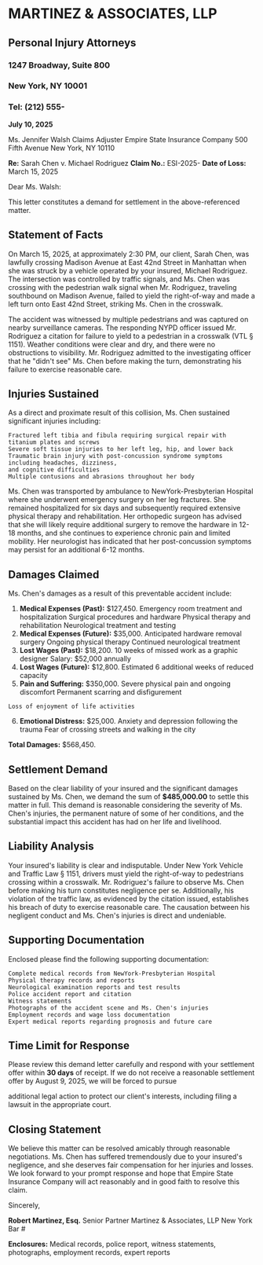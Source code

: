 # MARTINEZ & ASSOCIATES, LLP

## Personal Injury Attorneys

### 1247 Broadway, Suite 800

### New York, NY 10001

### Tel: (212) 555-

**July 10, 2025**

Ms. Jennifer Walsh
Claims Adjuster
Empire State Insurance Company
500 Fifth Avenue
New York, NY 10110

**Re:** Sarah Chen v. Michael Rodriguez
**Claim No.:** ESI-2025-
**Date of Loss:** March 15, 2025

Dear Ms. Walsh:

This letter constitutes a demand for settlement in the above-referenced matter.

## Statement of Facts

On March 15, 2025, at approximately 2:30 PM, our client, Sarah Chen, was lawfully crossing Madison
Avenue at East 42nd Street in Manhattan when she was struck by a vehicle operated by your insured,
Michael Rodriguez. The intersection was controlled by traffic signals, and Ms. Chen was crossing with the
pedestrian walk signal when Mr. Rodriguez, traveling southbound on Madison Avenue, failed to yield the
right-of-way and made a left turn onto East 42nd Street, striking Ms. Chen in the crosswalk.

The accident was witnessed by multiple pedestrians and was captured on nearby surveillance cameras.
The responding NYPD officer issued Mr. Rodriguez a citation for failure to yield to a pedestrian in a
crosswalk (VTL § 1151). Weather conditions were clear and dry, and there were no obstructions to
visibility. Mr. Rodriguez admitted to the investigating officer that he "didn't see" Ms. Chen before making
the turn, demonstrating his failure to exercise reasonable care.

## Injuries Sustained


As a direct and proximate result of this collision, Ms. Chen sustained significant injuries including:

```
Fractured left tibia and fibula requiring surgical repair with titanium plates and screws
Severe soft tissue injuries to her left leg, hip, and lower back
Traumatic brain injury with post-concussion syndrome symptoms including headaches, dizziness,
and cognitive difficulties
Multiple contusions and abrasions throughout her body
```
Ms. Chen was transported by ambulance to NewYork-Presbyterian Hospital where she underwent
emergency surgery on her leg fractures. She remained hospitalized for six days and subsequently
required extensive physical therapy and rehabilitation. Her orthopedic surgeon has advised that she will
likely require additional surgery to remove the hardware in 12-18 months, and she continues to
experience chronic pain and limited mobility. Her neurologist has indicated that her post-concussion
symptoms may persist for an additional 6-12 months.

## Damages Claimed

Ms. Chen's damages as a result of this preventable accident include:

1. **Medical Expenses (Past):** $127,450.
    Emergency room treatment and hospitalization
    Surgical procedures and hardware
    Physical therapy and rehabilitation
    Neurological treatment and testing
2. **Medical Expenses (Future):** $35,000.
    Anticipated hardware removal surgery
    Ongoing physical therapy
    Continued neurological treatment
3. **Lost Wages (Past):** $18,200.
    10 weeks of missed work as a graphic designer
    Salary: $52,000 annually
4. **Lost Wages (Future):** $12,800.
    Estimated 6 additional weeks of reduced capacity
5. **Pain and Suffering:** $350,000.
    Severe physical pain and ongoing discomfort
    Permanent scarring and disfigurement


```
Loss of enjoyment of life activities
```
6. **Emotional Distress:** $25,000.
    Anxiety and depression following the trauma
    Fear of crossing streets and walking in the city

**Total Damages:** $568,450.

## Settlement Demand

Based on the clear liability of your insured and the significant damages sustained by Ms. Chen, we
demand the sum of **$485,000.00** to settle this matter in full. This demand is reasonable considering the
severity of Ms. Chen's injuries, the permanent nature of some of her conditions, and the substantial
impact this accident has had on her life and livelihood.

## Liability Analysis

Your insured's liability is clear and indisputable. Under New York Vehicle and Traffic Law § 1151, drivers
must yield the right-of-way to pedestrians crossing within a crosswalk. Mr. Rodriguez's failure to observe
Ms. Chen before making his turn constitutes negligence per se. Additionally, his violation of the traffic
law, as evidenced by the citation issued, establishes his breach of duty to exercise reasonable care. The
causation between his negligent conduct and Ms. Chen's injuries is direct and undeniable.

## Supporting Documentation

Enclosed please find the following supporting documentation:

```
Complete medical records from NewYork-Presbyterian Hospital
Physical therapy records and reports
Neurological examination reports and test results
Police accident report and citation
Witness statements
Photographs of the accident scene and Ms. Chen's injuries
Employment records and wage loss documentation
Expert medical reports regarding prognosis and future care
```
## Time Limit for Response

Please review this demand letter carefully and respond with your settlement offer within **30 days** of
receipt. If we do not receive a reasonable settlement offer by August 9, 2025, we will be forced to pursue


additional legal action to protect our client's interests, including filing a lawsuit in the appropriate court.

## Closing Statement

We believe this matter can be resolved amicably through reasonable negotiations. Ms. Chen has suffered
tremendously due to your insured's negligence, and she deserves fair compensation for her injuries and
losses. We look forward to your prompt response and hope that Empire State Insurance Company will act
reasonably and in good faith to resolve this claim.

Sincerely,

**Robert Martinez, Esq.**
Senior Partner
Martinez & Associates, LLP
New York Bar #

**Enclosures:** Medical records, police report, witness statements, photographs, employment records,
expert reports


